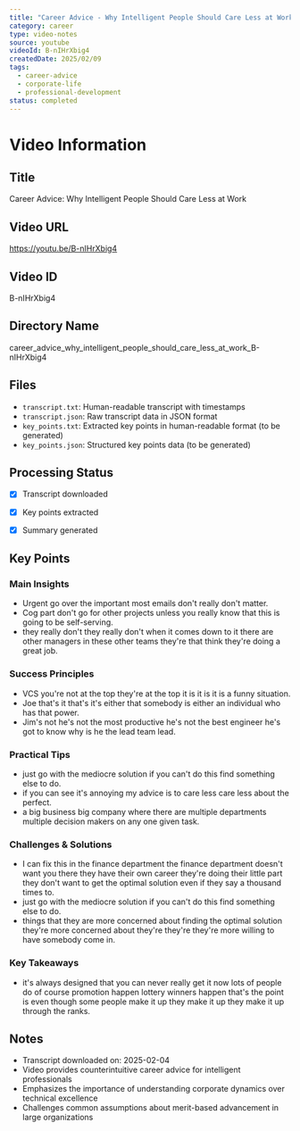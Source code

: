 ```yaml
---
title: "Career Advice - Why Intelligent People Should Care Less at Work"
category: career
type: video-notes
source: youtube
videoId: B-nIHrXbig4
createdDate: 2025/02/09
tags:
  - career-advice
  - corporate-life
  - professional-development
status: completed
---
```

# Video Information

## Title
Career Advice: Why Intelligent People Should Care Less at Work

## Video URL
https://youtu.be/B-nIHrXbig4

## Video ID
B-nIHrXbig4

## Directory Name
career_advice_why_intelligent_people_should_care_less_at_work_B-nIHrXbig4

## Files
- `transcript.txt`: Human-readable transcript with timestamps
- `transcript.json`: Raw transcript data in JSON format
- `key_points.txt`: Extracted key points in human-readable format (to be generated)
- `key_points.json`: Structured key points data (to be generated)

## Processing Status
- [x] Transcript downloaded
- [x] Key points extracted
- [x] Summary generated


















## Key Points

### Main Insights
- Urgent go over the important most emails don't really don't matter.
- Cog part don't go for other projects unless you really know that this is going to be self-serving.
- they really don't they really don't when it comes down to it there are other managers in these other teams they're that think they're doing a great job.

### Success Principles
- VCS you're not at the top they're at the top it is it is it is a funny situation.
- Joe that's it that's it's either that somebody is either an individual who has that power.
- Jim's not he's not the most productive he's not the best engineer he's got to know why is he the lead team lead.

### Practical Tips
- just go with the mediocre solution if you can't do this find something else to do.
- if you can see it's annoying my advice is to care less care less about the perfect.
- a big business big company where there are multiple departments multiple decision makers on any one given task.

### Challenges & Solutions
- I can fix this in the finance department the finance department doesn't want you there they have their own career they're doing their little part they don't want to get the optimal solution even if they say a thousand times to.
- just go with the mediocre solution if you can't do this find something else to do.
- things that they are more concerned about finding the optimal solution they're more concerned about they're they're they're more willing to have somebody come in.

### Key Takeaways
- it's always designed that you can never really get it now lots of people do of course promotion happen lottery winners happen that's the point is even though some people make it up they make it up they make it up through the ranks.

## Notes
- Transcript downloaded on: 2025-02-04
- Video provides counterintuitive career advice for intelligent professionals
- Emphasizes the importance of understanding corporate dynamics over technical excellence
- Challenges common assumptions about merit-based advancement in large organizations 